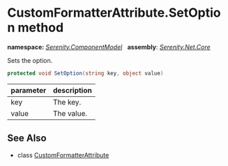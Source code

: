 # CustomFormatterAttribute.SetOption method
**namespace:** *[Serenity.ComponentModel](../../README.md#serenity.componentmodel-namespace)*   **assembly**: *[Serenity.Net.Core](../../README.md)*

Sets the option.

```csharp
protected void SetOption(string key, object value)
```

| parameter | description |
| --- | --- |
| key | The key. |
| value | The value. |

## See Also

* class [CustomFormatterAttribute](../CustomFormatterAttribute.md)